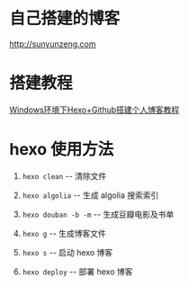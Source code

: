 # 自己搭建的博客

http://sunyunzeng.com

# 搭建教程

[Windows环境下Hexo+Github搭建个人博客教程](http://sunyunzeng.com/%E5%8D%9A%E5%AE%A2%E6%90%AD%E5%BB%BA%E6%95%99%E7%A8%8B/)

# hexo 使用方法

1. `hexo clean` -- 清除文件

2. `hexo algolia` -- 生成 algolia 搜索索引

3. `hexo douban -b -m` -- 生成豆瓣电影及书单

4. `hexo g` -- 生成博客文件

5. `hexo s` -- 启动 hexo 博客

6. `hexo deploy` -- 部署 hexo 博客

